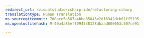 ```yaml
---
redirect_url: /visualstudio/csharp-ide/refactoring-csharp
translationtype: Human Translation
ms.sourcegitcommit: 708ace5a567a4bbe85843e2df6342dcb61ff5195
ms.openlocfilehash: 9f40a4a85eff094538128dbaad000053c507ce91

---
```



<!--HONumber=Feb17_HO4-->


